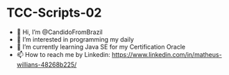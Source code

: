 # TCC-Scripts-02
- 👋 Hi, I’m @CandidoFromBrazil
- 👀 I’m interested in programming my daily
- 🌱 I’m currently learning Java SE for my Certification Oracle
- 📫 How to reach me by Linkedin: https://www.linkedin.com/in/matheus-willians-48268b225/
